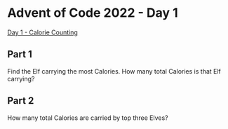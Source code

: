 # Advent of Code 2022 - Day 1

[Day 1 - Calorie Counting](https://adventofcode.com/2022/day/1)

## Part 1

Find the Elf carrying the most Calories. How many total Calories is that Elf
carrying?

## Part 2

How many total Calories are carried by top three Elves?
